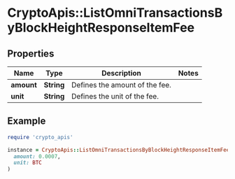 # CryptoApis::ListOmniTransactionsByBlockHeightResponseItemFee

## Properties

| Name | Type | Description | Notes |
| ---- | ---- | ----------- | ----- |
| **amount** | **String** | Defines the amount of the fee. |  |
| **unit** | **String** | Defines the unit of the fee. |  |

## Example

```ruby
require 'crypto_apis'

instance = CryptoApis::ListOmniTransactionsByBlockHeightResponseItemFee.new(
  amount: 0.0007,
  unit: BTC
)
```

